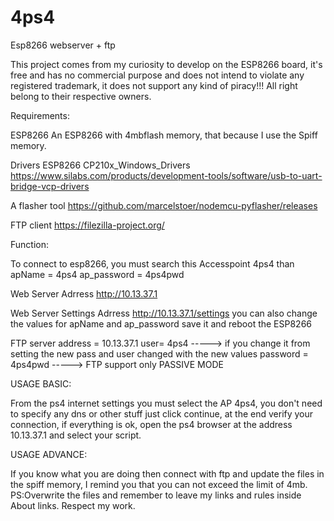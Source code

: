 # 4ps4
Esp8266 webserver + ftp

This project comes from my curiosity to develop on the ESP8266 board, it's free and has no commercial purpose and does not intend to violate any registered trademark, it does not support any kind of piracy!!!
All right belong to their respective owners.

Requirements:

ESP8266
An ESP8266 with 4mbflash memory, that because I use the Spiff memory.

Drivers ESP8266 CP210x_Windows_Drivers
https://www.silabs.com/products/development-tools/software/usb-to-uart-bridge-vcp-drivers

A flasher tool
https://github.com/marcelstoer/nodemcu-pyflasher/releases

FTP client
https://filezilla-project.org/

Function:

To connect to esp8266, you must search this Accesspoint 4ps4 than
apName = 4ps4
ap_password = 4ps4pwd

Web Server Adrress
http://10.13.37.1

Web Server Settings Adrress
http://10.13.37.1/settings
you can also change the values for apName and ap_password save it and reboot the ESP8266

FTP server
address = 10.13.37.1
user= 4ps4           -----> if you change it from setting the new pass and user changed with the new values
password = 4ps4pwd   ----->
FTP support only PASSIVE MODE

USAGE BASIC:

From the ps4 internet settings you must select the AP 4ps4, you don't need to specify any dns or other stuff just click continue, at the end verify your connection, if everything is ok, open the ps4 browser at the address 10.13.37.1 and select your script.

USAGE ADVANCE:

If you know what you are doing then connect with ftp and update the files in the spiff memory, I remind you that you can not exceed the limit of 4mb.
PS:Overwrite the files and remember to leave my links and rules inside About links. Respect my work.








